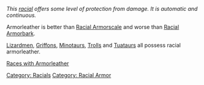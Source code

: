 *This [racial](:Category:_Racials.md "wikilink") offers some level of
protection from damage. It is automatic and continuous.*

Armorleather is better than [Racial
Armorscale](Racial_Armorscale "wikilink") and worse than [Racial
Armorbark](Racial_Armorbark "wikilink").

[Lizardmen](Lizardmen "wikilink"), [Griffons](Griffons "wikilink"),
[Minotaurs](Minotaurs "wikilink"), [Trolls](Trolls "wikilink") and
[Tuataurs](Tuataurs "wikilink") all possess racial armorleather.

[Races with
Armorleather](:Category:Races_with_Racial_Armorleather.md "wikilink")

[Category: Racials](Category:_Racials "wikilink") [Category: Racial
Armor](Category:_Racial_Armor "wikilink")
